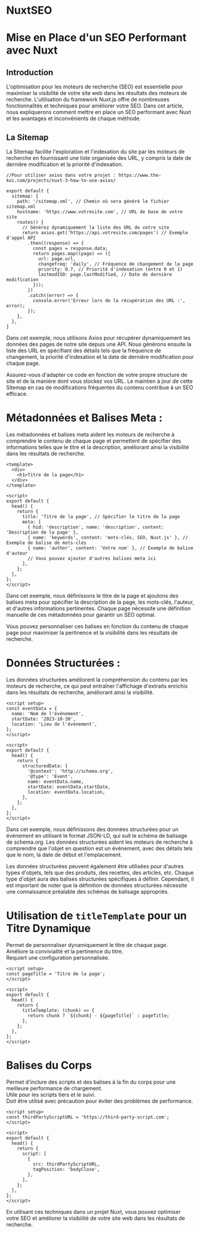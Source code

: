 # NuxtSEO

# Mise en Place d'un SEO Performant avec Nuxt

## Introduction
L'optimisation pour les moteurs de recherche (SEO) est essentielle pour maximiser la visibilité de votre site web dans les résultats des moteurs de recherche. L'utilisation du framework Nuxt.js offre de nombreuses fonctionnalités et techniques pour améliorer votre SEO. Dans cet article, nous expliquerons comment mettre en place un SEO performant avec Nuxt et les avantages et inconvénients de chaque méthode.

## La Sitemap

La Sitemap facilite l'exploration et l'indexation du site par les moteurs de recherche en fournissant une liste organisée des URL, y compris la date de dernière modification et la priorité d'indexation.

```
//Pour utiliser axios dans votre projet : https://www.the-koi.com/projects/nuxt-3-how-to-use-axios/

export default {
  sitemap: {
    path: '/sitemap.xml', // Chemin où sera généré le fichier sitemap.xml
    hostname: 'https://www.votresite.com', // URL de base de votre site
    routes() {
      // Générez dynamiquement la liste des URL de votre site
      return axios.get('https://api.votresite.com/pages') // Exemple d'appel API
        .then((response) => {
          const pages = response.data;
          return pages.map((page) => ({
            url: page.url,
            changefreq: 'daily', // Fréquence de changement de la page
            priority: 0.7, // Priorité d'indexation (entre 0 et 1)
            lastmodISO: page.lastModified, // Date de dernière modification
          }));
        })
        .catch((error) => {
          console.error('Erreur lors de la récupération des URL :', error);
        });
    },
  },
}
```

Dans cet exemple, nous utilisons Axios pour récupérer dynamiquement les données des pages de notre site depuis une API. Nous générons ensuite la liste des URL en spécifiant des détails tels que la fréquence de changement, la priorité d'indexation et la date de dernière modification pour chaque page.

Assurez-vous d'adapter ce code en fonction de votre propre structure de site et de la manière dont vous stockez vos URL. Le maintien à jour de cette Sitemap en cas de modifications fréquentes du contenu contribue à un SEO efficace.

# Métadonnées et Balises Meta :

Les métadonnées et balises meta aident les moteurs de recherche à comprendre le contenu de chaque page et permettent de spécifier des informations telles que le titre et la description, améliorant ainsi la visibilité dans les résultats de recherche.

```
<template>
  <div>
    <h1>Titre de la page</h1>
  </div>
</template>

<script>
export default {
  head() {
    return {
      title: 'Titre de la page', // Spécifier le titre de la page
      meta: [
        { hid: 'description', name: 'description', content: 'Description de la page' },
        { name: 'keywords', content: 'mots-clés, SEO, Nuxt.js' }, // Exemple de balise de mots-clés
        { name: 'author', content: 'Votre nom' }, // Exemple de balise d'auteur
        // Vous pouvez ajouter d'autres balises meta ici
      ],
    };
  },
};
</script>
```
Dans cet exemple, nous définissons le titre de la page et ajoutons des balises meta pour spécifier la description de la page, les mots-clés, l'auteur, et d'autres informations pertinentes. Chaque page nécessite une définition manuelle de ces métadonnées pour garantir un SEO optimal.

Vous pouvez personnaliser ces balises en fonction du contenu de chaque page pour maximiser la pertinence et la visibilité dans les résultats de recherche.

# Données Structurées :

Les données structurées améliorent la compréhension du contenu par les moteurs de recherche, ce qui peut entraîner l'affichage d'extraits enrichis dans les résultats de recherche, améliorant ainsi la visibilité.

```
<script setup>
const eventData = {
  name: 'Nom de l'événement',
  startDate: '2023-10-30',
  location: 'Lieu de l'événement',
};
</script>

<script>
export default {
  head() {
    return {
      structuredData: {
        '@context': 'http://schema.org',
        '@type': 'Event',
        name: eventData.name,
        startDate: eventData.startDate,
        location: eventData.location,
      },
    };
  },
};
</script>
```
Dans cet exemple, nous définissons des données structurées pour un événement en utilisant le format JSON-LD, qui suit le schéma de balisage de schema.org. Les données structurées aident les moteurs de recherche à comprendre que l'objet en question est un événement, avec des détails tels que le nom, la date de début et l'emplacement.

Les données structurées peuvent également être utilisées pour d'autres types d'objets, tels que des produits, des recettes, des articles, etc. Chaque type d'objet aura des balises structurées spécifiques à définir. Cependant, il est important de noter que la définition de données structurées nécessite une connaissance préalable des schémas de balisage appropriés.

# Utilisation de `titleTemplate` pour un Titre Dynamique
Permet de personnaliser dynamiquement le titre de chaque page.  
Améliore la convivialité et la pertinence du titre.  
Requiert une configuration personnalisée.
```
<script setup>
const pageTitle = 'Titre de la page';
</script>

<script>
export default {
  head() {
    return {
      titleTemplate: (chunk) => {
        return chunk ? `${chunk} - ${pageTitle}` : pageTitle;
      },
    };
  },
};
</script>
```
# Balises du Corps
Permet d'inclure des scripts et des balises à la fin du corps pour une meilleure performance de chargement.  
Utile pour les scripts tiers et le suivi.  
Doit être utilisé avec précaution pour éviter des problèmes de performance.

```
<script setup>
const thirdPartyScriptURL = 'https://third-party-script.com';
</script>

<script>
export default {
  head() {
    return {
      script: [
        {
          src: thirdPartyScriptURL,
          tagPosition: 'bodyClose',
        },
      ],
    };
  },
};
</script>
```
En utilisant ces techniques dans un projet Nuxt, vous pouvez optimiser votre SEO et améliorer la visibilité de votre site web dans les résultats de recherche. 

